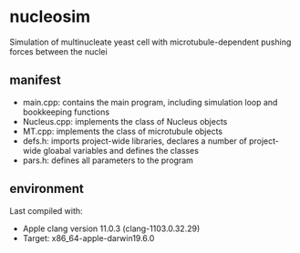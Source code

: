 # nucleosim
Simulation of multinucleate yeast cell with microtubule-dependent pushing forces between the nuclei

## manifest
- main.cpp: contains the main program, including simulation loop and bookkeeping functions
- Nucleus.cpp: implements the class of Nucleus objects
- MT.cpp:      implements the class of microtubule objects
- defs.h:      imports project-wide libraries, declares a number of project-wide gloabal variables and defines the classes
- pars.h:      defines all parameters to the program

## environment
Last compiled with: 
- Apple clang version 11.0.3 (clang-1103.0.32.29)
- Target: x86_64-apple-darwin19.6.0

